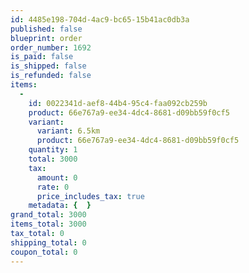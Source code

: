 ```yaml
---
id: 4485e198-704d-4ac9-bc65-15b41ac0db3a
published: false
blueprint: order
order_number: 1692
is_paid: false
is_shipped: false
is_refunded: false
items:
  -
    id: 0022341d-aef8-44b4-95c4-faa092cb259b
    product: 66e767a9-ee34-4dc4-8681-d09bb59f0cf5
    variant:
      variant: 6.5km
      product: 66e767a9-ee34-4dc4-8681-d09bb59f0cf5
    quantity: 1
    total: 3000
    tax:
      amount: 0
      rate: 0
      price_includes_tax: true
    metadata: {  }
grand_total: 3000
items_total: 3000
tax_total: 0
shipping_total: 0
coupon_total: 0
---
```

